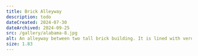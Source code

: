 ```yaml
---
title: Brick Alleyway
description: todo
dateCreated: 2024-07-30
dateArchived: 2024-09-25
src: /gallery/alabama-8.jpg
alt: An alleyway between two tall brick building. It is lined with verdant green bushes.
size: 1.83
---
```

